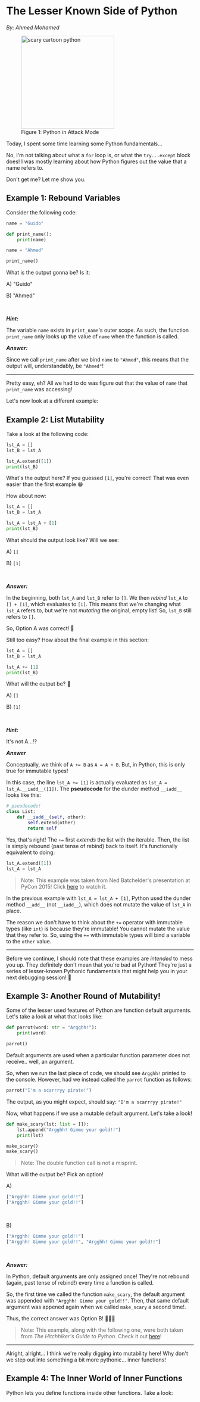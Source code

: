 # The Lesser Known Side of Python

*By: Ahmed Mohamed*

<figure>

<image src="images/python_cartoon.png" alt="scary cartoon python" width=250>

<figcaption>
Figure 1: Python in Attack Mode
</figcaption>

</figure>

Today, I spent some time learning some Python fundamentals...

No, I'm not talking about what a `for` loop is, or what the `try...except` block does! I was mostly learning about how Python figures out the value that a name refers to. 

Don't get me? Let me show you.

## Example 1: Rebound Variables

Consider the following code:

```python
name = "Guido"

def print_name():
    print(name)

name = "Ahmed"

print_name()
```

What is the output gonna be? Is it:

A)  "Guido"

B)  "Ahmed"

<br>

***Hint:***

The variable `name` exists in `print_name`'s outer scope. As such, the function `print_name` only looks up the value of `name` when the function is called. 

***Answer:***

Since we call `print_name` after we bind `name` to `"Ahmed"`, this means that the output will, understandably, be `"Ahmed"`!

---

Pretty easy, eh? All we had to do was figure out that the value of `name` that `print_name` was accessing!

 Let's now look at a different example:

## Example 2: List Mutability

Take a look at the following code:

```python
lst_A = []
lst_B = lst_A

lst_A.extend([1])
print(lst_B)
```

What's the output here? If you guessed `[1]`, you're correct! That was even easier than the first example 😁

How about now:
```python
lst_A = []
lst_B = lst_A

lst_A = lst_A + [1]
print(lst_B)
```
What should the output look like? Will we see:

A) `[]`

B) `[1]`

<br>

***Answer:***

In the beginning, both `lst_A` and `lst_B` refer to `[]`. We then *rebind* `lst_A` to `[] + [1]`, which evaluates to `[1]`. This means that we're changing what `lst_A` refers to, but we're not *mutating* the original, empty list! So, `lst_B` still refers to `[]`.

So, Option A was correct! 🙌

Still too easy? How about the final example in this section:

```python
lst_A = []
lst_B = lst_A

lst_A += [1]
print(lst_B)
```
What will the output be? 🤔

A) `[]`

B) `[1]`

<br>

***Hint:***

It's not A...⁉

***Answer***

Conceptually, we think of `A += B` as `A = A + B`. But, in Python, this is only true for immutable types! 

In this case, the line `lst_A += [1]` is actually evaluated as `lst_A = lst_A.__iadd__([1])`. The **pseudocode** for the dunder method `__iadd__` looks like this:

```python
# pseudocode!
class List:
    def __iadd__(self, other):
        self.extend(other)
        return self
```

Yes, that's right! The `+=` first *extends* the list with the iterable. Then, the list is simply rebound (past tense of rebind) back to itself. It's functionally equivalent to doing:

```python
lst_A.extend([1])
lst_A = lst_A
```

> Note: This example was taken from Ned Batchelder's presentation at PyCon 2015! Click [here][pycon-2015] to watch it.

In the previous example with `lst_A = lst_A + [1]`, Python used the dunder method `__add__` (not `__iadd__`), which does not mutate the value of `lst_A` in place.

The reason we don't have to think about the `+=` operator with immutable types (like `int`) is because they're immutable! You cannot mutate the value that they refer to. So, using the `+=` with immutable types will bind a variable to the `other` value.  

---

Before we continue, I should note that these examples are *intended* to mess you up. They definitely don't mean that you're bad at Python! They're just a series of lesser-known Pythonic fundamentals that might help you in your next debugging session! 💪

## Example 3: Another Round of Mutability!

Some of the lesser used features of Python are function default arguments. Let's take a look at what that looks like: 

```python
def parrot(word: str = "Argghh!"):
    print(word)

parrot()
```
Default arguments are used when a particular function parameter does not receive.. well, an argument.

So, when we run the last piece of code, we should see `Argghh!` printed to the console. However, had we instead called the `parrot` function as follows:
```python
parrot("I'm a scarrryy pirate!")
```
The output, as you might expect, should say: `"I'm a scarrryy pirate!"`

Now, what happens if we use a mutable default argument. Let's take a look!

```python
def make_scary(lst: list = []):
    lst.append("Argghh! Gimme your gold!!")
    print(lst)

make_scary()
make_scary()
```
> Note: The double function call is not a misprint.

What will the output be? Pick an option!

A) 
```python
["Argghh! Gimme your gold!!"]
["Argghh! Gimme your gold!!"]
```

<br>

B) 
```python
["Argghh! Gimme your gold!!"]
["Argghh! Gimme your gold!!", "Argghh! Gimme your gold!!"]
```

<br>

***Answer:***

In Python, default arguments are only assigned once! They're not rebound (again, past tense of rebind!) every time a function is called. 

So, the first time we called the function `make_scary`, the default argument was appended with `"Argghh! Gimme your gold!!"`. Then, that same default argument was appened again when we called `make_scary` a second time!. 

Thus, the correct answer was Option B! 🦜🏴‍☠️

> Note: This example, along with the following one, were both taken from *The Hitchhiker's Guide to Python*. Check it out [here][hitch]!
---

Alright, alright... I think we're really digging into mutability here! Why don't we step out into something a bit more pythonic... inner functions!

## Example 4: The Inner World of Inner Functions

Python lets you define functions inside other functions. Take a look:

```python

```
<!--Source Links-->

[pycon-2015]: https://www.youtube.com/watch?v=_AEJHKGk9ns
[hitch]: https://docs.python-guide.org/writing/gotchas/